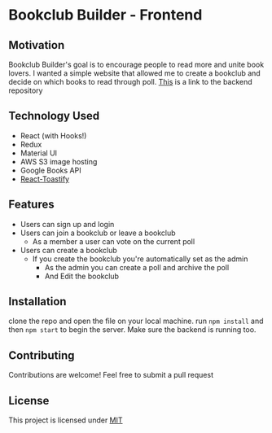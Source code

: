 # Bookclub Builder - Frontend

## Motivation

Bookclub Builder's goal is to encourage people to read more and unite book lovers. I wanted a simple website that allowed me to create a bookclub and decide on which books to read through poll. [This](https://github.com/Taljjaa/bookclub-builder-backend) is a link to the backend repository

## Technology Used

-  React (with Hooks!)
-  Redux
-  Material UI
-  AWS S3 image hosting
-  Google Books API
-  [React-Toastify](https://www.npmjs.com/package/react-toastify)

## Features

-  Users can sign up and login
-  Users can join a bookclub or leave a bookclub
   -  As a member a user can vote on the current poll
-  Users can create a bookclub
   -  If you create the bookclub you're automatically set as the admin
      -  As the admin you can create a poll and archive the poll
      -  And Edit the bookclub

## Installation

clone the repo and open the file on your local machine.
run `npm install` and then `npm start` to begin the server. Make sure the backend is running too.

## Contributing

Contributions are welcome! Feel free to submit a pull request

## License

This project is licensed under [MIT](https://choosealicense.com/licenses/mit/)
